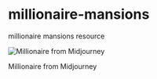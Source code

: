 # millionaire-mansions
millionaire mansions resource

![Millionaire from Midjourney](cpuncekar/millionaire-mansions/busterpunc_millionaire_mansion_1.png)

Millionaire from Midjourney
